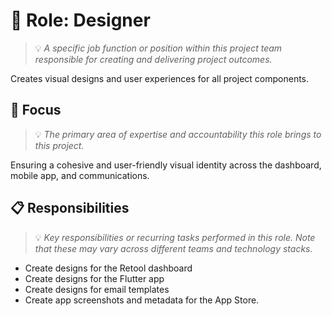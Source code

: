 # 🎨 Role: Designer
> 💡 *A specific job function or position within this project team responsible for creating and delivering project outcomes.*

Creates visual designs and user experiences for all project components.

## 🎯 Focus
> 💡 *The primary area of expertise and accountability this role brings to this project.*

Ensuring a cohesive and user-friendly visual identity across the dashboard, mobile app, and communications.

## 📋 Responsibilities
> 💡 *Key responsibilities or recurring tasks performed in this role. Note that these may vary across different teams and technology stacks.*

- Create designs for the Retool dashboard
- Create designs for the Flutter app
- Create designs for email templates
- Create app screenshots and metadata for the App Store.
